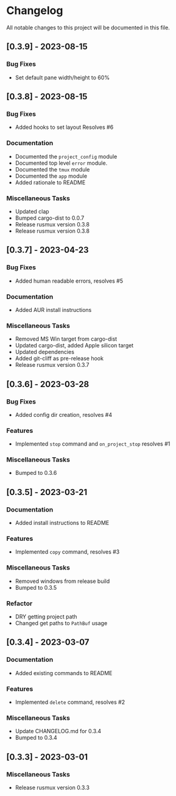 # Changelog

All notable changes to this project will be documented in this file.

## [0.3.9] - 2023-08-15

### Bug Fixes

- Set default pane width/height to 60%

## [0.3.8] - 2023-08-15

### Bug Fixes

- Added hooks to set layout Resolves #6

### Documentation

- Documented the `project_config` module
- Documented top level `error` module.
- Documented the `tmux` module
- Documented the `app` module
- Added rationale to README

### Miscellaneous Tasks

- Updated clap
- Bumped cargo-dist to 0.0.7
- Release rusmux version 0.3.8
- Release rusmux version 0.3.8

## [0.3.7] - 2023-04-23

### Bug Fixes

- Added human readable errors, resolves #5

### Documentation

- Added AUR install instructions

### Miscellaneous Tasks

- Removed MS Win target from cargo-dist
- Updated cargo-dist, added Apple silicon target
- Updated dependencies
- Added git-cliff as pre-release hook
- Release rusmux version 0.3.7

## [0.3.6] - 2023-03-28

### Bug Fixes

- Added config dir creation, resolves #4

### Features

- Implemented `stop` command and `on_project_stop` resolves #1

### Miscellaneous Tasks

- Bumped to 0.3.6

## [0.3.5] - 2023-03-21

### Documentation

- Added install instructions to README

### Features

- Implemented `copy` command, resolves #3

### Miscellaneous Tasks

- Removed windows from release build
- Bumped to 0.3.5

### Refactor

- DRY getting project path
- Changed get paths to `PathBuf` usage

## [0.3.4] - 2023-03-07

### Documentation

- Added existing commands to README

### Features

- Implemented `delete` command, resolves #2

### Miscellaneous Tasks

- Update CHANGELOG.md for 0.3.4
- Bumped to 0.3.4

## [0.3.3] - 2023-03-01

### Miscellaneous Tasks

- Release rusmux version 0.3.3

<!-- generated by git-cliff -->
